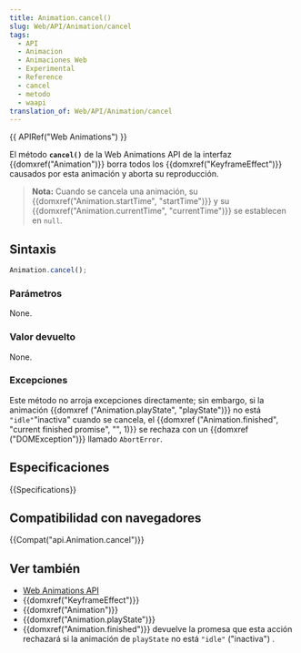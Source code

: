 ```yaml
---
title: Animation.cancel()
slug: Web/API/Animation/cancel
tags:
  - API
  - Animacion
  - Animaciones Web
  - Experimental
  - Reference
  - cancel
  - metodo
  - waapi
translation_of: Web/API/Animation/cancel
---
```

{{ APIRef("Web Animations") }}

El método **`cancel()`** de la Web Animations API de la interfaz {{domxref("Animation")}} borra todos los {{domxref("KeyframeEffect")}} causados por esta animación y aborta su reproducción.

> **Nota:** Cuando se cancela una animación, su {{domxref("Animation.startTime", "startTime")}} y su {{domxref("Animation.currentTime", "currentTime")}} se establecen en `null`.

## Sintaxis

```js
Animation.cancel();
```

### Parámetros

None.

### Valor devuelto

None.

### Excepciones

Este método no arroja excepciones directamente; sin embargo, si la animación {{domxref ("Animation.playState", "playState")}} no está `"idle"`"inactiva" cuando se cancela, el {{domxref ("Animation.finished", "current finished promise", "", 1)}} se rechaza con un {{domxref ("DOMException")}} llamado `AbortError`.

## Especificaciones

{{Specifications}}

## Compatibilidad con navegadores

{{Compat("api.Animation.cancel")}}

## Ver también

- [Web Animations API](/es/docs/Web/API/Web_Animations_API)
- {{domxref("KeyframeEffect")}}
- {{domxref("Animation")}}
- {{domxref("Animation.playState")}}
- {{domxref("Animation.finished")}} devuelve la promesa que esta acción rechazará si la animación de `playState` no está `"idle"` ("inactiva") .
